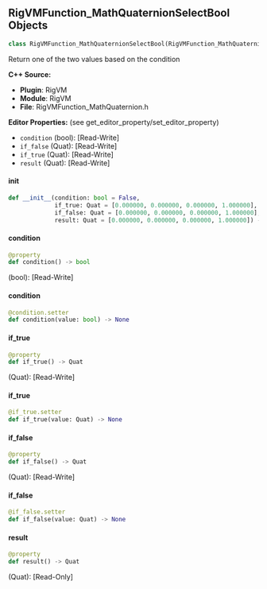 ## RigVMFunction_MathQuaternionSelectBool Objects

```python
class RigVMFunction_MathQuaternionSelectBool(RigVMFunction_MathQuaternionBase)
```

Return one of the two values based on the condition

**C++ Source:**

- **Plugin**: RigVM
- **Module**: RigVM
- **File**: RigVMFunction_MathQuaternion.h

**Editor Properties:** (see get_editor_property/set_editor_property)

- ``condition`` (bool):  [Read-Write]
- ``if_false`` (Quat):  [Read-Write]
- ``if_true`` (Quat):  [Read-Write]
- ``result`` (Quat):  [Read-Write]

<a id="unreal.RigVMFunction_MathQuaternionSelectBool.__init__"></a>

#### __init__

```python
def __init__(condition: bool = False,
             if_true: Quat = [0.000000, 0.000000, 0.000000, 1.000000],
             if_false: Quat = [0.000000, 0.000000, 0.000000, 1.000000],
             result: Quat = [0.000000, 0.000000, 0.000000, 1.000000]) -> None
```

<a id="unreal.RigVMFunction_MathQuaternionSelectBool.condition"></a>

#### condition

```python
@property
def condition() -> bool
```

(bool):  [Read-Write]

<a id="unreal.RigVMFunction_MathQuaternionSelectBool.condition"></a>

#### condition

```python
@condition.setter
def condition(value: bool) -> None
```

<a id="unreal.RigVMFunction_MathQuaternionSelectBool.if_true"></a>

#### if_true

```python
@property
def if_true() -> Quat
```

(Quat):  [Read-Write]

<a id="unreal.RigVMFunction_MathQuaternionSelectBool.if_true"></a>

#### if_true

```python
@if_true.setter
def if_true(value: Quat) -> None
```

<a id="unreal.RigVMFunction_MathQuaternionSelectBool.if_false"></a>

#### if_false

```python
@property
def if_false() -> Quat
```

(Quat):  [Read-Write]

<a id="unreal.RigVMFunction_MathQuaternionSelectBool.if_false"></a>

#### if_false

```python
@if_false.setter
def if_false(value: Quat) -> None
```

<a id="unreal.RigVMFunction_MathQuaternionSelectBool.result"></a>

#### result

```python
@property
def result() -> Quat
```

(Quat):  [Read-Only]

<a id="unreal.RigUnit_MathQuaternionSelectBool"></a>